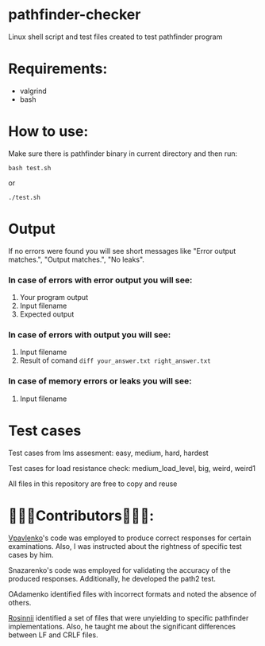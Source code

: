 # pathfinder-checker
Linux shell script and test files created to test pathfinder program


# Requirements:
- valgrind
- bash

# How to use:
Make sure there is pathfinder binary in current directory and then run:

`bash test.sh`

or

`./test.sh`

# Output

If no errors were found you will see short messages like "Error output matches.", "Output matches.", "No leaks".

### In case of errors with error output you will see:
1. Your program output
2. Input filename
3. Expected output

### In case of errors with output you will see:
1. Input filename
2. Result of comand `diff your_answer.txt right_answer.txt`

### In case of memory errors or leaks you will see:
1. Input filename

# Test cases
Test cases from lms assesment: easy, medium, hard, hardest

Test cases for load resistance check: medium_load_level, big, weird, weird1

All files in this repository are free to copy and reuse

# 👑👑👑Сontributors👑👑👑:
[Vpavlenko](https://github.com/pvlvld)'s code was employed to produce correct responses for certain examinations. Also, I was instructed about the rightness of specific test cases by him.

Snazarenko's code was employed for validating the accuracy of the produced responses. Additionally, he developed the path2 test.

OAdamenko identified files with incorrect formats and noted the absence of others.

[Rosinnii](https://github.com/Corkerro) identified a set of files that were unyielding to specific pathfinder implementations. Also, he taught me about the significant differences between LF and CRLF files.
